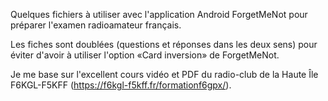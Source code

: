 Quelques fichiers à utiliser avec l'application Android ForgetMeNot pour préparer l'examen radioamateur français.

Les fiches sont doublées (questions et réponses dans les deux sens) pour éviter d'avoir à utiliser l'option «Card inversion» de ForgetMeNot.

Je me base sur l'excellent cours vidéo et PDF du radio-club de la Haute Île F6KGL-F5KFF (https://f6kgl-f5kff.fr/formationf6gpx/).

